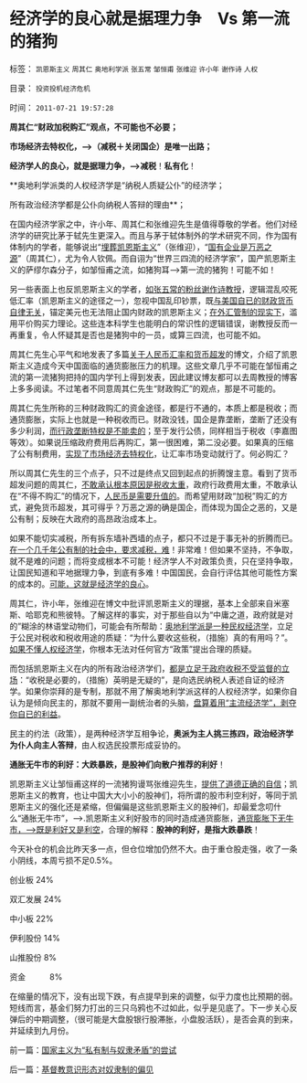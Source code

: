 # 经济学的良心就是据理力争　Vs&nbsp;第一流的猪狗

标签： `凯恩斯主义` `周其仁` `奥地利学派` `张五常` `邹恒甫` `张维迎` `许小年` `谢作诗` `人权` 

目录： `投资投机经济危机`

时间： `2011-07-21 19:57:28`

**周其仁“财政加税购汇”观点，不可能也不必要；**

**市场经济去特权化，——>（减税＋关闭国企）是唯一出路；**

**经济学人的良心，就是据理力争，——>减税**！**私有化**！

**奥地利学派类的人权经济学是“纳税人质疑公仆”的经济学；

所有政治经济学都是公仆向纳税人答辩的理由**；

在国内经济学家之中，许小年、周其仁和张维迎先生是值得尊敬的学者。他们对经济学的研究比茅于轼先生更深入。而且与茅于轼体制外的学术研究不同，作为国有体制内的学者，能够说出“[埋葬凯恩斯主义](../../../2009/9/20/埋葬凯恩斯主义专题文章集.md)”（张维迎），“[国有企业是万恶之源](../../../2010/10/1/拨乱反正就会有“失去的几十年”——＞比亡国强！.md)”（周其仁），尤为令人钦佩。而自诩为“世界三四流的经济学家”，国产凯恩斯主义的萨缪尔森分子，如邹恒甫之流，如猪狗耳——>第一流的猪狗！可能不如！

另一些表面上也反凯恩斯主义的学者，[如张五常的粉丝谢作诗教授](../../../2010/6/22/外汇储备说明政府相对廉洁；.md)，逻辑混乱咬死低汇率（凯恩斯主义的途径之一），忽视中国乱印钞票，既[与美国自已的财政货币自律无关](../../../2011/1/21/美元滥发，透支和屯积的被约束.md)，锚定美元也无法阻止国内财政的凯恩斯主义；[在外汇管制的现实下](../../../2009/6/11/疑险从无！恐惧可以杀人.md)，滥用平价购买力理论。这些连本科学生也能明白的常识性的逻辑错误，谢教授反而一再重复，令人怀疑其是否也是猪狗中的一员，或算三四流，也可能不如。

周其仁先生心平气和地发表了多篇[关于人民币汇率和货币超发](../../../2011/1/20/汇率本质上是制度优劣，拒绝市场经济只能低汇率.md)的博文，介绍了凯恩斯主义造成今天中国面临的通货膨胀压力的机理。这些文章几乎不可能在邹恒甫之流的第一流猪狗把持的国内学刊上得到发表，因此建议博友都可以去周教授的博客上多多阅读。不过笔者不同意周其仁先生“财政购汇”的观点，那是不可能的。

周其仁先生所称的三种财政购汇的资金途径，都是行不通的，本质上都是税收；而通货膨胀，实际上也就是一种税收而已。财政没钱，国企是靠垄断，垄断了还没有多少利润，[而行政垄断特权是不能卖的](../../../2009/8/8/政策是不能卖的，不值钱的国企根本卖不动.md)；至于发行公债，同样相当于税收（李嘉图等效）。如果说压缩政府费用后再购汇，第一很困难，第二没必要。如果真的压缩了公有制费用，[实现了市场经济去特权化](../../../2011/1/19/米塞斯原理与百年中国历史错误.md)，让汇率市场变动就行了。何必购汇？

所以周其仁先生的三个点子，只不过是终点又回到起点的折腾馊主意。看到了货币超发问题的周其仁，[不敢承认根本原因是税收太重](../../../2010/10/15/人民币低估是对中国国民的沉重税负.md)，政府行政费用太重，不敢承认在“不得不购汇”的情况下，[人民币是需要升值的](../../../2010/9/30/人民币升值，美国将“严重伤害中国人民的感情”.md)。而希望用财政“加税”购汇的方式，避免货币超发，其可得乎？万恶之源的确是国企，而体现为国企之恶的，又是公有制；反映在大政府的高昂政治成本上。

如果不能切实减税，所有拆东墙补西墙的点子，都只不过是于事无补的折腾而已。[在一个几千年公有制的社会中，要求减税，难](../../../2010/3/28/大政府大福利公有制等同于“国民大家伙合份买消费”.md)！非常难！但如果不坚持，不争取，就不是难的问题；而将变成根本不可能！经济学人不对政策负责，只在坚持争取，让国民知道和平地据理力争，到底有多难！中国国民，会自行评估其他可能性方案的成本的。[可能，这就是经济学的良心](../../../2011/7/20/良心多得喂狗！股神要加班了.md)。

周其仁，许小年，张维迎在博文中批评凯恩斯主义的理据，基本上全部来自米塞斯、哈耶克和熊彼特。了解这样的事实，对于那些自以为“中庸之道，政府就是对的”糊涂的林语堂动物们，可能会有所帮助：[奥地利学派是一种民权经济学](../../../2011/2/8/为什么引入数学的“经济学”都是伪科学？.md)，立足于公民对税收和税收用途的质疑：“为什么要收这些税，（措施）真的有用吗？”。[如果不懂人权经济学](../../../2009/10/31/人权经济学和人权对象模型.md)，你根本无法对任何官方“政策”提出合理的质疑。

而包括凯恩斯主义在内的所有政治经济学们，[都是立足于政府收税不受监督的立场](../../../2010/12/30/货币主义导致恶性通货膨胀和大萧条.md)：“收税是必要的，（措施）英明是无疑的”，是向选民纳税人表述自证的经济学。如果你崇拜的是专制，那就不用了解奥地利学派这样的人权经济学，如果你自认为是倾向民主的，那就不要用一副统治者的头脑，[盘算着用“主流经济学”，剥夺你自已的利益](../../../2010/3/8/西方经济学的“永恒”逻辑弱点.md)。

民主的约法（政策），是两种经济学互相争论，**奥派为主人挑三拣四，政治经济学为仆人向主人答辩**，由人权选民投票形成妥协的。

**通胀无牛市的利好：大跌暴跌，是股神们向散户推荐的利好**！

凯恩斯主义让邹恒甫这样的一流猪狗谩骂张维迎先生，[提供了道德正确的自信](../../../2009/7/26/极左特权卫士的道德优越感来自何处.md)；凯恩斯主义的教育，也让中国大大小小的股神们，将所谓的股市利空利好，等同于凯恩斯主义的强化还是紧缩，但偏偏是这些凯恩斯主义的股神们，却最爱念叨什么“通胀无牛市”，——>.凯恩斯主义利好股市的同时造成通货膨胀，[通货膨胀下无牛市，——>既是利好又是利空](../../../2008/8/20/“通胀无牛市”中的反转.md)，合理的解释：**股神的利好，是指大跌暴跌**！

今天补仓的机会比昨天多一点，但仓位增加仍然不大。由于重仓股走强，收了一条小阴线，本周亏损不足0.5%。

创业板 24%

双汇发展 24%

中小板 22%

伊利股份 14%

山推股份 8%

资金　　　8%

在缩量的情况下，没有出现下跌，有点提早到来的调整，似乎力度也比预期的弱。短线而言，基金们努力打出的三只乌鸦也不过如此，似乎是见底了。下一步关心反弹后的中期调整，（很可能是大盘股银行股滞胀，小盘股活跃），是否会真的到来，并延续到九月份。



前一篇：[国家主义为“私有制与奴隶矛盾”的尝试](../../../2011/7/20/国家主义为“私有制与奴隶矛盾”的尝试.md)

后一篇：[基督教意识形态对奴隶制的偏见](../../../2011/7/21/基督教意识形态对奴隶制的偏见.md)